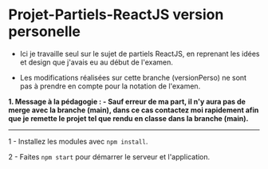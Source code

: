 # Projet-Partiels-ReactJS version personelle

- Ici je travaille seul sur le sujet de partiels ReactJS, en reprenant les idées et design que j'avais eu au début de l'examen.

- Les modifications réalisées sur cette branche (versionPerso) ne sont pas à prendre en compte pour la notation de l'examen.

**1. Message à la pédagogie : 
    - Sauf erreur de ma part, il n'y aura pas de merge avec la branche (main), dans ce cas contactez moi rapidement afin que je remette le projet tel que rendu en classe dans la branche (main).**

--------------------------------------------------------------------

1 - Installez les modules avec ```npm install```.

2 - Faites ```npm start``` pour démarrer le serveur et l'application.